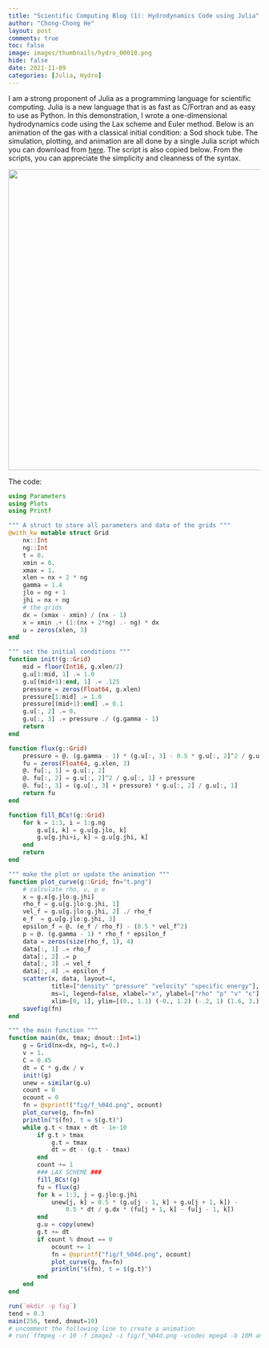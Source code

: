 ```yaml
---
title: "Scientific Computing Blog (1): Hydrodynamics Code using Julia"
author: "Chong-Chong He"
layout: post
comments: true
toc: false
image: images/thumbnails/hydro_00010.png
hide: false
date: 2021-11-09
categories: [Julia, Hydro]
---
```


I am a strong proponent of Julia as a programming language for scientific computing. Julia is a new language that is as fast as C/Fortran and as easy to use as Python. In this demonstration, I wrote a one-dimensional hydrodynamics code using the Lax scheme and Euler method. Below is an animation of the gas with a classical initial condition: a Sod shock tube. The simulation, plotting, and animation are all done by a single Julia script which you can download from [here](/blogs/tube.jl). The script is also copied below. From the scripts, you can appreciate the simplicity and cleanness of the syntax.

<img src="/blogs/animation.gif" style="width:600px; display:block; margin:auto" />

The code:

```julia
using Parameters 
using Plots
using Printf

""" A struct to store all parameters and data of the grids """
@with_kw mutable struct Grid
	nx::Int
	ng::Int
	t = 0.
	xmin = 0.
	xmax = 1.
	xlen = nx + 2 * ng
	gamma = 1.4
	jlo = ng + 1
	jhi = nx + ng
	# the grids
	dx = (xmax - xmin) / (nx - 1)
	x = xmin .+ (1:(nx + 2*ng) .- ng) * dx
	u = zeros(xlen, 3)
end

""" set the initial conditions """
function init!(g::Grid)
	mid = floor(Int16, g.xlen/2)
	g.u[1:mid, 1] .= 1.0
	g.u[(mid+1):end, 1] .= .125
	pressure = zeros(Float64, g.xlen)
	pressure[1:mid] .= 1.0
	pressure[(mid+1):end] .= 0.1
	g.u[:, 2] .= 0.
	g.u[:, 3] .= pressure ./ (g.gamma - 1)
	return
end

function flux(g::Grid)
	pressure = @. (g.gamma - 1) * (g.u[:, 3] - 0.5 * g.u[:, 2]^2 / g.u[:, 1])
	fu = zeros(Float64, g.xlen, 3)
	@. fu[:, 1] = g.u[:, 2]
	@. fu[:, 2] = g.u[:, 2]^2 / g.u[:, 1] + pressure
	@. fu[:, 3] = (g.u[:, 3] + pressure) * g.u[:, 2] / g.u[:, 1]
	return fu
end

function fill_BCs!(g::Grid)
	for k = 1:3, i = 1:g.ng
		g.u[i, k] = g.u[g.jlo, k]
		g.u[g.jhi+i, k] = g.u[g.jhi, k]
	end
	return
end

""" make the plot or update the animation """
function plot_curve(g::Grid; fn="t.png")
	# calculate rho, u, p e
	x = g.x[g.jlo:g.jhi]
	rho_f = g.u[g.jlo:g.jhi, 1]
	vel_f = g.u[g.jlo:g.jhi, 2] ./ rho_f
	e_f  = g.u[g.jlo:g.jhi, 3]
	epsilon_f = @. (e_f / rho_f) - (0.5 * vel_f^2)
	p = @. (g.gamma - 1) * rho_f * epsilon_f
	data = zeros(size(rho_f, 1), 4)
	data[:, 1] .= rho_f
	data[:, 2] .= p
	data[:, 3] .= vel_f
	data[:, 4] .= epsilon_f
	scatter(x, data, layout=4,
			title=["density" "pressure" "velocity" "specific energy"],
			ms=1, legend=false, xlabel="x", ylabel=["rho" "p" "v" "ϵ"],
			xlim=[0, 1], ylim=[(0., 1.1) (-0., 1.2) (-.2, 1) (1.6, 3.)], dpi=300)
	savefig(fn)
end

""" the main function """
function main(dx, tmax; dnout::Int=1)
	g = Grid(nx=dx, ng=1, t=0.)
	v = 1.
	C = 0.45
	dt = C * g.dx / v
	init!(g)
	unew = similar(g.u)
	count = 0
	ocount = 0
	fn = @sprintf("fig/f_%04d.png", ocount)
	plot_curve(g, fn=fn)
	println("$(fn), t = $(g.t)")
	while g.t < tmax + dt - 1e-10
		if g.t > tmax
			g.t = tmax
			dt = dt - (g.t - tmax)
		end
		count += 1
		### LAX SCHEME ###
		fill_BCs!(g)
		fu = flux(g)
		for k = 1:3, j = g.jlo:g.jhi
			unew[j, k] = 0.5 * (g.u[j - 1, k] + g.u[j + 1, k]) -
				0.5 * dt / g.dx * (fu[j + 1, k] - fu[j - 1, k])
		end
		g.u = copy(unew)
		g.t += dt
		if count % dnout == 0
			ocount += 1
			fn = @sprintf("fig/f_%04d.png", ocount)
			plot_curve(g, fn=fn)
			println("$(fn), t = $(g.t)")
		end
	end
end 

run(`mkdir -p fig`)
tend = 0.3
main(256, tend, dnout=10)
# uncomment the following line to create a animation
# run(`ffmpeg -r 10 -f image2 -i fig/f_%04d.png -vcodec mpeg4 -b 10M animation.avi`)
```
